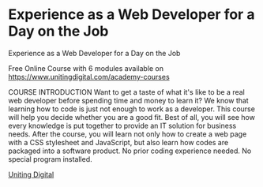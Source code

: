 # Experience as a Web Developer for a Day on the Job
Experience as a Web Developer for a Day on the Job

Free Online Course with 6 modules available on https://www.unitingdigital.com/academy-courses

COURSE INTRODUCTION
Want to get a taste of what it's like to be a real web developer before spending time and money to learn it? We know that learning how to code is just not enough to work as a developer. This course will help you decide whether you are a good fit. Best of all, you will see how every knowledge is put together to provide an IT solution for business needs. After the course, you will learn not only how to create a web page with a CSS stylesheet and JavaScript, but also learn how codes are packaged into a software product.  No prior coding experience needed. No special program installed.  

<a href="https://www.unitingdigital.com/"> Uniting Digital</a>
